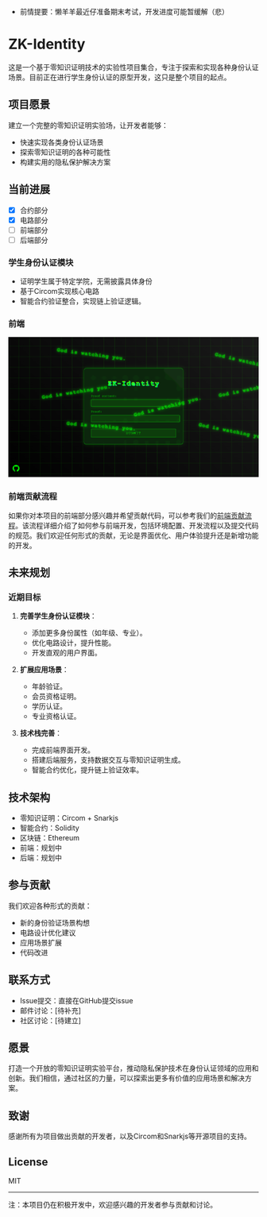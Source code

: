 - 前情提要：懒羊羊最近仔准备期末考试，开发进度可能暂缓解（悲）
# ZK-Identity

这是一个基于零知识证明技术的实验性项目集合，专注于探索和实现各种身份认证场景。目前正在进行学生身份认证的原型开发，这只是整个项目的起点。

## 项目愿景
建立一个完整的零知识证明实验场，让开发者能够：
- 快速实现各类身份认证场景
- 探索零知识证明的各种可能性
- 构建实用的隐私保护解决方案

## 当前进展
- [x] 合约部分
- [x] 电路部分
- [ ] 前端部分
- [ ] 后端部分
### 学生身份认证模块
- 证明学生属于特定学院，无需披露具体身份
- 基于Circom实现核心电路
- 智能合约验证整合，实现链上验证逻辑。
### 前端
![alt text](image.png)

### 前端贡献流程

如果你对本项目的前端部分感兴趣并希望贡献代码，可以参考我们的[前端贡献流程](https://github.com/oftiyf/ZK-Identity/tree/main/front_end#readme)。该流程详细介绍了如何参与前端开发，包括环境配置、开发流程以及提交代码的规范。我们欢迎任何形式的贡献，无论是界面优化、用户体验提升还是新增功能的开发。

## 未来规划

### 近期目标
1. **完善学生身份认证模块**：
   - 添加更多身份属性（如年级、专业）。
   - 优化电路设计，提升性能。
   - 开发直观的用户界面。

2. **扩展应用场景**：
   - 年龄验证。
   - 会员资格证明。
   - 学历认证。
   - 专业资格认证。
3. **技术栈完善**：
   - 完成前端界面开发。
   - 搭建后端服务，支持数据交互与零知识证明生成。
   - 智能合约优化，提升链上验证效率。

## 技术架构
- 零知识证明：Circom + Snarkjs
- 智能合约：Solidity
- 区块链：Ethereum
- 前端：规划中
- 后端：规划中

## 参与贡献
我们欢迎各种形式的贡献：
- 新的身份验证场景构想
- 电路设计优化建议
- 应用场景扩展
- 代码改进

## 联系方式
- Issue提交：直接在GitHub提交issue
- 邮件讨论：[待补充]
- 社区讨论：[待建立]

## 愿景
打造一个开放的零知识证明实验平台，推动隐私保护技术在身份认证领域的应用和创新。我们相信，通过社区的力量，可以探索出更多有价值的应用场景和解决方案。

## 致谢
感谢所有为项目做出贡献的开发者，以及Circom和Snarkjs等开源项目的支持。

## License
MIT

---
注：本项目仍在积极开发中，欢迎感兴趣的开发者参与贡献和讨论。